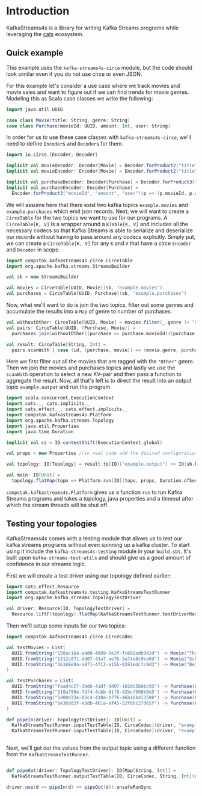 # Introduction

KafkaStreams4s is a library for writing Kafka Streams programs while leveraging the [cats](https://github.com/typelevel/cats) ecosystem.

## Quick example

This example uses the `kafka-streams4s-circe` module, but the code should look similar even if you do not use circe or even JSON.

For this example let's consider a use case where we track movies and movie sales and want to figure out if we can find trends for movie genres.
Modeling this as Scala case classes we write the following:

```scala mdoc:silent
import java.util.UUID

case class Movie(title: String, genre: String)
case class Purchase(movieId: UUID, amount: Int, user: String)
```

In order for us to use these case classes with `kafka-streams4s-circe`, we'll need to define `Encoder`s and `Decoder`s for them.

```scala mdoc:silent
import io.circe.{Encoder, Decoder}

implicit val movieDecoder: Decoder[Movie] = Decoder.forProduct2("title", "genre")(Movie.apply _)
implicit val movieEncoder: Encoder[Movie] = Encoder.forProduct2("title", "genre")(m => (m.title, m.genre))

implicit val purchaseDecoder: Decoder[Purchase] = Decoder.forProduct3("movieId", "amount", "user")(Purchase.apply _)
implicit val purchaseEncoder: Encoder[Purchase] = 
  Encoder.forProduct3("movieId", "amount", "user")(p => (p.movieId, p.amount, p.user))
```

We will assume here that there exist two kafka topics `example.movies` and `example.purchases` which emit json records.
Next, we will want to create a `CirceTable` for the two topics we want to use for our programs.
A `CirceTable[K, V]` is a wrapper around a `KTable[K, V]` and includes all the necessary codecs so that Kafka Streams is able to serialize and deserialize our records without having to pass around any codecs explicitly. Simply put, we can create a `CirceTable[K, V]` for any `K` and `V` that have a circe `Encoder` and `Decoder` in scope. 


```scala mdoc:silent
import compstak.kafkastreams4s.circe.CirceTable
import org.apache.kafka.streams.StreamsBuilder

val sb = new StreamsBuilder

val movies = CirceTable[UUID, Movie](sb, "example.movies")
val purchases = CirceTable[UUID, Purchase](sb, "example.purchases")
```

Now, what we'll want to do is join the two topics, filter out some genres and accumulate the results into a `Map` of genre to number of purchases.

```scala mdoc:silent
val withoutOther: CirceTable[UUID, Movie] = movies.filter(_.genre != "Other")
val pairs: CirceTable[UUID, (Purchase, Movie)] = 
  purchases.join(withoutOther)(purchase => purchase.movieId)((purchase, movie) => (purchase, movie))

val result: CirceTable[String, Int] =
  pairs.scanWith { case (id, (purchase, movie)) => (movie.genre, purchase.amount) }(_ + _)

```

Here we first filter out all the movies that are tagged with the `"Other"` genre.
Then we join the movies and purchases topics and lastly we use the `scanWith` operation to select a new KV-pair and then pass a function to aggregate the result.
Now, all that's left is to direct the result into an output topic `example.output` and run the program

```scala mdoc:silent
import scala.concurrent.ExecutionContext
import cats._, cats.implicits._
import cats.effect._, cats.effect.implicits._
import compstak.kafkastreams4s.Platform
import org.apache.kafka.streams.Topology
import java.util.Properties
import java.time.Duration

implicit val cs = IO.contextShift(ExecutionContext.global)

val props = new Properties //in real code add the desired configuration to this object.

val topology: IO[Topology] = result.to[IO]("example.output") >> IO(sb.build())

val main: IO[Unit] = 
  topology.flatMap(topo => Platform.run[IO](topo, props, Duration.ofSeconds(2))).void
```

`compstak.kafkastreams4s.Platform` gives us a function `run` to run Kafka Streams programs and takes a topology, java properties and a timeout after which the stream threads will be shut off. 


## Testing your topologies

KafkaStreams4s comes with a testing module that allows us to test our kafka streams programs without even spinning up a kafka cluster.
To start using it include the `kafka-streams4s-testing` module in your `build.sbt`.
It's built upon `kafka-streams-test-utils` and should give us a good amount of confidence in our streams logic.

First we will create a test driver using our topology defined earlier:

```scala mdoc:silent
import cats.effect.Resource
import compstak.kafkastreams4s.testing.KafkaStreamsTestRunner
import org.apache.kafka.streams.TopologyTestDriver

val driver: Resource[IO, TopologyTestDriver] = 
  Resource.liftF(topology).flatMap(KafkaStreamsTestRunner.testDriverResource[IO])

```

Then we'll setup some inputs for our two topics:

```scala mdoc:silent
import compstak.kafkastreams4s.circe.CirceCodec

val testMovies = List(
  UUID.fromString("150ac164-a4dd-4809-9e2f-fc092edb9d1d") -> Movie("The Godfather", "Crime"),
  UUID.fromString("1312c871-dd07-43a7-ae7b-3a74e0c9ce6d") -> Movie("Schindler's List", "Drama"),
  UUID.fromString("b6168e9a-a871-4712-a15b-0261edc7c9d2") -> Movie("Being John Malkovich", "Other")
)

val testPurchases = List(
  UUID.fromString("faad4c27-39d6-41df-9d97-102dc5b0bc93") -> Purchase(UUID.fromString("b6168e9a-a871-4712-a15b-0261edc7c9d2"), 2, "JohnDoe42"),
  UUID.fromString("310a790e-7df4-4cbb-91f8-42bcf998b9e5") -> Purchase(UUID.fromString("150ac164-a4dd-4809-9e2f-fc092edb9d1d"), 1, "MarkB98"),
  UUID.fromString("5d00d33e-82c4-418e-b776-46b16bd13508") -> Purchase(UUID.fromString("1312c871-dd07-43a7-ae7b-3a74e0c9ce6d"), 1, "JaneDoe"),
  UUID.fromString("0e36dd2f-e3db-4b1e-af45-52f8bc27d65f") -> Purchase(UUID.fromString("150ac164-a4dd-4809-9e2f-fc092edb9d1d"), 3, "NinaD14"),
)

def pipeIn(driver: TopologyTestDriver): IO[Unit] =
  KafkaStreamsTestRunner.inputTestTable[IO, CirceCodec](driver, "example.movies", testMovies: _*) >>
  KafkaStreamsTestRunner.inputTestTable[IO, CirceCodec](driver, "example.purchases", testPurchases: _*)
  
```


Next, we'll get out the values from the output topic using a different function from the `KafkaStreamsTestRunner`.

```scala mdoc

def pipeOut(driver: TopologyTestDriver): IO[Map[String, Int]] =
  KafkaStreamsTestRunner.outputTestTable[IO, CirceCodec, String, Int](driver, "example.output")

driver.use(d => pipeIn(d) >> pipeOut(d)).unsafeRunSync
```